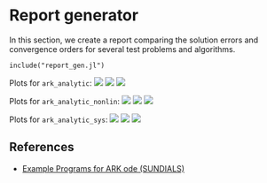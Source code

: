 # Report generator

In this section, we create a report comparing the solution errors and convergence orders for several test problems and algorithms.

```@example
include("report_gen.jl")
```

Plots for `ark_analytic`:
![](output/solutions_ark_analytic_imex_ark.png)
![](output/errors_ark_analytic_imex_ark.png)
![](output/orders_ark_analytic_imex_ark.png)

Plots for `ark_analytic_nonlin`:
![](output/solutions_ark_analytic_nonlin_imex_ark.png)
![](output/errors_ark_analytic_nonlin_imex_ark.png)
![](output/orders_ark_analytic_nonlin_imex_ark.png)

Plots for `ark_analytic_sys`:
![](output/solutions_ark_analytic_sys_imex_ark.png)
![](output/errors_ark_analytic_sys_imex_ark.png)
![](output/orders_ark_analytic_sys_imex_ark.png)

## References

 - [Example Programs for ARK ode (SUNDIALS)](http://runge.math.smu.edu/ARKode_example.pdf)
